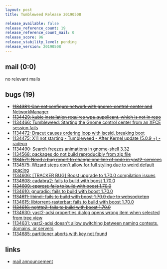 ```yaml
---
layout: post
title: Tumbleweed Release 20190508

release_available: false
release_reference_count: 19
release_reference_count_mail: 0
release_score: 96
release_stability_level: pending
release_version: 20190508
---
```


## mail (0:0)

no relevant mails

## bugs (19)

<!--more-->

- ~~[1134381: Can not configure network with gnome-control-center and NetworkManager](https://bugzilla.opensuse.org/show_bug.cgi?id=1134381)~~
- ~~[1134429: kubic installation requires wpa_supplicant, which is not in repo](https://bugzilla.opensuse.org/show_bug.cgi?id=1134429)~~
- [1134466: Tumbleweed: Starting the Gnome control center from an XFCE session fails](https://bugzilla.opensuse.org/show_bug.cgi?id=1134466)
- [1134472: Dracut causes ordering loop with iscsid, breaking boot](https://bugzilla.opensuse.org/show_bug.cgi?id=1134472)
- [1134475: X11 not starting - Tumbleweed - After Kernel update (5.0.9 +) - radeon](https://bugzilla.opensuse.org/show_bug.cgi?id=1134475)
- [1134490: Search freezes animations in gnome-shell 3.32](https://bugzilla.opensuse.org/show_bug.cgi?id=1134490)
- [1134568: packages do not build reproducibly from zip file](https://bugzilla.opensuse.org/show_bug.cgi?id=1134568)
- ~~[1134571: Need a bug report to change one line of code in yast2-services](https://bugzilla.opensuse.org/show_bug.cgi?id=1134571)~~
- [1134575: Wizard steps don't allow for full styling due to weird default spacing](https://bugzilla.opensuse.org/show_bug.cgi?id=1134575)
- [1134606: \[TRACKER BUG\] Boost upgrade to 1.70.0 compilation issues](https://bugzilla.opensuse.org/show_bug.cgi?id=1134606)
- [1134608: cadabra2: fails to build with boost 1.70.0](https://bugzilla.opensuse.org/show_bug.cgi?id=1134608)
- ~~[1134609: cpprest: fails to build with boost 1.70.0](https://bugzilla.opensuse.org/show_bug.cgi?id=1134609)~~
- [1134610: gnuradio: fails to build with boost 1.70.0](https://bugzilla.opensuse.org/show_bug.cgi?id=1134610)
- ~~[1134611: libindi: fails to build with boost 1.70.0 due to websocketpp](https://bugzilla.opensuse.org/show_bug.cgi?id=1134611)~~
- [1134615: libtorrent-rasterbar: fails to build with boost 1.70.0](https://bugzilla.opensuse.org/show_bug.cgi?id=1134615)
- ~~[1134616: nghttp2: fails to build with boost 1.70.0](https://bugzilla.opensuse.org/show_bug.cgi?id=1134616)~~
- [1134630: yast2-adsi properties dialog opens wrong item when selected from tree view](https://bugzilla.opensuse.org/show_bug.cgi?id=1134630)
- [1134631: yast2-adsi doesn't allow switching between naming contexts, domains, or servers](https://bugzilla.opensuse.org/show_bug.cgi?id=1134631)
- [1134685: partitioner aborts with key not found](https://bugzilla.opensuse.org/show_bug.cgi?id=1134685)



## links

- [mail announcement](https://lists.opensuse.org/opensuse-factory/2019-05/msg00090.html)
